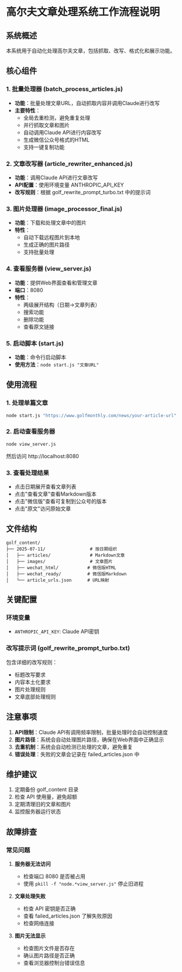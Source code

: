 # 高尔夫文章处理系统工作流程说明

## 系统概述
本系统用于自动化处理高尔夫文章，包括抓取、改写、格式化和展示功能。

## 核心组件

### 1. 批量处理器 (batch_process_articles.js)
- **功能**：批量处理文章URL，自动抓取内容并调用Claude进行改写
- **主要特性**：
  - 全局去重检测，避免重复处理
  - 并行抓取文章和图片
  - 自动调用Claude API进行内容改写
  - 生成微信公众号格式的HTML
  - 支持一键复制功能

### 2. 文章改写器 (article_rewriter_enhanced.js)
- **功能**：调用Claude API进行文章改写
- **API配置**：使用环境变量 ANTHROPIC_API_KEY
- **改写规则**：根据 golf_rewrite_prompt_turbo.txt 中的提示词

### 3. 图片处理器 (image_processor_final.js)
- **功能**：下载和处理文章中的图片
- **特性**：
  - 自动下载远程图片到本地
  - 生成正确的图片路径
  - 支持批量处理

### 4. 查看服务器 (view_server.js)
- **功能**：提供Web界面查看和管理文章
- **端口**：8080
- **特性**：
  - 两级展开结构（日期→文章列表）
  - 搜索功能
  - 删除功能
  - 查看原文链接

### 5. 启动脚本 (start.js)
- **功能**：命令行启动脚本
- **使用方法**：`node start.js "文章URL"`

## 使用流程

### 1. 处理单篇文章
```bash
node start.js "https://www.golfmonthly.com/news/your-article-url"
```

### 2. 启动查看服务器
```bash
node view_server.js
```
然后访问 http://localhost:8080

### 3. 查看处理结果
- 点击日期展开查看文章列表
- 点击"查看文章"查看Markdown版本
- 点击"微信版"查看可复制到公众号的版本
- 点击"原文"访问原始文章

## 文件结构
```
golf_content/
├── 2025-07-11/                 # 按日期组织
│   ├── articles/               # Markdown文章
│   ├── images/                 # 文章图片
│   ├── wechat_html/           # 微信版HTML
│   ├── wechat_ready/          # 微信版Markdown
│   └── article_urls.json      # URL映射
```

## 关键配置

### 环境变量
- `ANTHROPIC_API_KEY`: Claude API密钥

### 改写提示词 (golf_rewrite_prompt_turbo.txt)
包含详细的改写规则：
- 标题改写要求
- 内容本土化要求
- 图片处理规则
- 文章底部处理规则

## 注意事项

1. **API限制**：Claude API有调用频率限制，批量处理时会自动控制速度
2. **图片路径**：系统会自动处理图片路径，确保在Web界面中正确显示
3. **去重机制**：系统会自动检测已处理的文章，避免重复
4. **错误处理**：失败的文章会记录在 failed_articles.json 中

## 维护建议

1. 定期备份 golf_content 目录
2. 检查 API 使用量，避免超额
3. 定期清理旧的文章和图片
4. 监控服务器运行状态

## 故障排查

### 常见问题

1. **服务器无法访问**
   - 检查端口 8080 是否被占用
   - 使用 `pkill -f "node.*view_server.js"` 停止旧进程

2. **文章处理失败**
   - 检查 API 密钥是否正确
   - 查看 failed_articles.json 了解失败原因
   - 检查网络连接

3. **图片无法显示**
   - 检查图片文件是否存在
   - 确认图片路径是否正确
   - 查看浏览器控制台错误信息